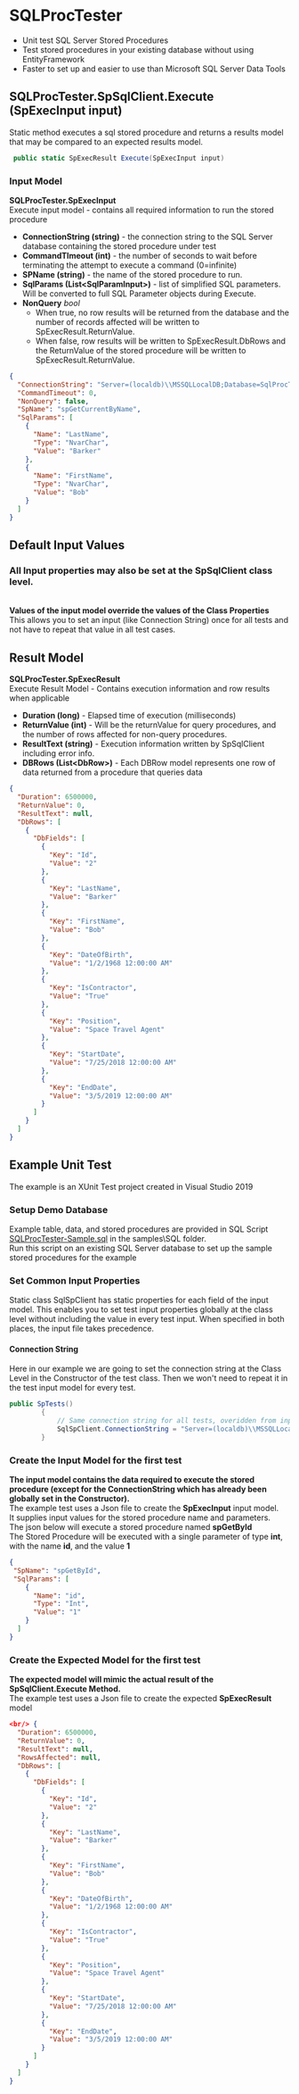 # SQLProcTester
* Unit test SQL Server Stored Procedures 
* Test stored procedures in your existing database without using EntityFramework
* Faster to set up and easier to use than Microsoft SQL Server Data Tools

## SQLProcTester.SpSqlClient.Execute (SpExecInput input)
Static method executes a sql stored procedure and returns a results model that may be compared to an expected results model.

```C#
 public static SpExecResult Execute(SpExecInput input)
```

### Input Model
 **SQLProcTester.SpExecInput**
<br/> Execute input model - contains all required information to run the stored procedure

* **ConnectionString (string)** - the connection string to the SQL Server database containing the stored procedure under test
* **CommandTImeout (int)** - the number of seconds to wait before terminating the attempt to execute a command (0=infinite)
* **SPName (string)** - the name of the stored procedure to run.
* **SqlParams (List\<SqlParamInput>)**  - list of simplified SQL parameters. Will be converted to full SQL Parameter objects during Execute. 
* **NonQuery** *bool*    
   * When true, no row results will be returned from the database and the number of records affected will be written to SpExecResult.ReturnValue.
   * When false, row results will be written to SpExecResult.DbRows and the ReturnValue of the stored procedure will be written to SpExecResult.ReturnValue.


```json
{
  "ConnectionString": "Server=(localdb)\\MSSQLLocalDB;Database=SqlProcTest;Trusted_Connection=True;MultipleActiveResultSets=true",
  "CommandTimeout": 0,
  "NonQuery": false,
  "SpName": "spGetCurrentByName",
  "SqlParams": [
    {
      "Name": "LastName",
      "Type": "NvarChar",
      "Value": "Barker"
    },
    {
      "Name": "FirstName",
      "Type": "NvarChar",
      "Value": "Bob"
    }
  ]
}
```

## Default Input Values
### All Input properties may also be set at the SpSqlClient class level.
<br/>**Values of the input model override the values of the Class Properties**
<br/>This allows you to set an input (like Connection String) once for all tests and not have to repeat that value in all test cases.
<br/> 

## Result Model
  **SQLProcTester.SpExecResult**
<br/> Execute Result Model - Contains execution information and row results when applicable

* **Duration (long)** - Elapsed time of execution (milliseconds)
* **ReturnValue (int)** - Will be the returnValue for query procedures, and the number of rows affected for non-query procedures.
* **ResultText (string)** - Execution information written by SpSqlClient including error info.
* **DBRows (List\<DbRow>)** - Each DBRow model represents one row of data returned from a procedure that queries data


```json
{
  "Duration": 6500000,
  "ReturnValue": 0,
  "ResultText": null,
  "DbRows": [
    {
      "DbFields": [
        {
          "Key": "Id",
          "Value": "2"
        },
        {
          "Key": "LastName",
          "Value": "Barker"
        },
        {
          "Key": "FirstName",
          "Value": "Bob"
        },
        {
          "Key": "DateOfBirth",
          "Value": "1/2/1968 12:00:00 AM"
        },
        {
          "Key": "IsContractor",
          "Value": "True"
        },
        {
          "Key": "Position",
          "Value": "Space Travel Agent"
        },
        {
          "Key": "StartDate",
          "Value": "7/25/2018 12:00:00 AM"
        },
        {
          "Key": "EndDate",
          "Value": "3/5/2019 12:00:00 AM"
        }
      ]
    }
  ]
}
```
## Example Unit Test
The example is an XUnit Test project created in Visual Studio 2019

### Setup Demo Database
Example table, data, and stored procedures are provided in SQL Script [SQLProcTester-Sample.sql](https://github.com/Tricklebyte/SQLProcTester/blob/master/samples/SQL/SQLProcTester-Sample.sql) in the samples\SQL folder.
<br/> Run this script on an existing SQL Server database to set up the sample stored procedures for the example

### Set Common Input Properties
Static class SqlSpClient has static properties for each field of the input model.
This enables you to set test input properties globally at the class level without including the value in every test input.
When specified in both places, the input file takes precedence.

#### Connection String
Here in our example we are going to set the connection string at the Class Level in the Constructor of the test class. Then we won't need to repeat it in the test input model for every test. 
```c#
public SpTests()
        {
            // Same connection string for all tests, overidden from input model
            SqlSpClient.ConnectionString = "Server=(localdb)\\MSSQLLocalDB;Database=SqlProcTest;Trusted_Connection=True;MultipleActiveResultSets=true";
        }
```

### Create the Input Model for the first test
**The input model contains the data required to execute the stored procedure (except for the ConnectionString which has already been globally set in the Constructor).**
<br/> The example test uses a Json file to create the **SpExecInput** input model. 
<br/> It supplies input values for the stored procedure name and parameters.
<br/>  The json below will execute a stored procedure named **spGetById**
<br/>  The Stored Procedure will be executed with a single parameter of type **int**, with the name **id**, and the value **1** 

```json
{
 "SpName": "spGetById",
 "SqlParams": [
    {
      "Name": "id",
      "Type": "Int",
      "Value": "1"
    }
  ]
}
```

### Create the Expected Model for the first test
**The expected model will mimic the actual result of the SpSqlClient.Execute Method.**
<br/> The example test uses a Json file to create the expected **SpExecResult** model
```json
<br/> {
  "Duration": 6500000,
  "ReturnValue": 0,
  "ResultText": null,
  "RowsAffected": null,
  "DbRows": [
    {
      "DbFields": [
        {
          "Key": "Id",
          "Value": "2"
        },
        {
          "Key": "LastName",
          "Value": "Barker"
        },
        {
          "Key": "FirstName",
          "Value": "Bob"
        },
        {
          "Key": "DateOfBirth",
          "Value": "1/2/1968 12:00:00 AM"
        },
        {
          "Key": "IsContractor",
          "Value": "True"
        },
        {
          "Key": "Position",
          "Value": "Space Travel Agent"
        },
        {
          "Key": "StartDate",
          "Value": "7/25/2018 12:00:00 AM"
        },
        {
          "Key": "EndDate",
          "Value": "3/5/2019 12:00:00 AM"
        }
      ]
    }
  ]
}
```
